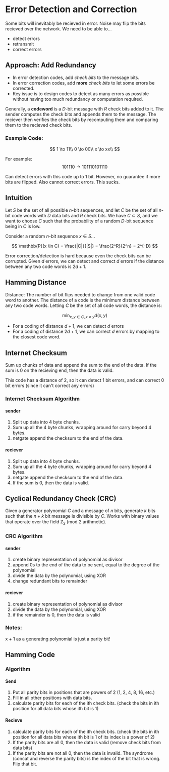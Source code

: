 # Error Detection and Correction

Some bits will inevitably be recieved in error. Noise may flip the bits recieved over the network. We need to be able to...

- detect errors
- retransmit
- correct errors

## Approach: Add Redundancy

- In error detection codes, add *check bits* to the message bits.
- In error correction codes, add **more** *check bits* to let some errors be corrected.
- Key issue is to design codes to detect as many errors as possible without having too much redundancy or computation required.

Generally, a **codeword** is a $D$-bit message with $R$ check bits added to it. The sender computes the check bits and appends them to the message. The reciever then verifies the check bits by recomputing them and comparing them to the recieved check bits.


### Example Code:

$$
1 \to 11\\
0 \to 00\\
x \to xx\\
$$

For example:
$$
101110 \to 101110101110
$$

Can detect errors with this code up to 1 bit. However, no guarantee if more bits are flipped. Also cannot correct errors. This sucks.

## Intuition

Let $S$ be the set of all possible $n$-bit sequences, and let $C$ be the set of all $n$-bit code words with $D$ data bits and $R$ check bits. We have $C \subset S$, and we want to choose $C$ such that the probability of a random $D$-bit sequence being in $C$ is low.

Consider a random $n$-bit sequence $x \in S$...

$$
\mathbb{P}(x \in C) = \frac{|C|}{|S|} = \frac{2^R}{2^n} = 2^{-D}
$$

Error correction/detection is hard because even the check bits can be corrupted. Given $d$ errors, we can detect and correct $d$ errors if the distance between any two code words is $2d + 1$.
## Hamming Distance

Distance: The number of bit flips needed to change from one valid code word to another. The distance of a code is the minimum distance between any two code words. Letting $C$ be the set of all code words, the distance is:

$$
\min_{x, y \in C, x \neq y} d(x, y)
$$

- For a coding of distance $d + 1$, we can detect $d$ errors
- For a coding of distance $2d + 1$, we can correct $d$ errors by mapping to the closest code word.


## Internet Checksum

Sum up chunks of data and append the sum to the end of the data. If the sum is 0 on the recieving end, then the data is valid.

This code has a distance of 2, so it can detect 1 bit errors, and can correct 0 bit errors (since it can't correct any errors)

### Internet Checksum Algorithm

#### sender

1. Split up data into 4 byte chunks.
2. Sum up all the 4 byte chunks, wrapping around for carry beyond 4 bytes.
3. netgate append the checksum to the end of the data.

#### reciever

1. Split up data into 4 byte chunks.
2. Sum up all the 4 byte chunks, wrapping around for carry beyond 4 bytes.
3. netgate append the checksum to the end of the data.
4. If the sum is 0, then the data is valid.



## Cyclical Redundancy Check (CRC)

Given a generator polynomial $C$ and a message of $n$ bits, generate $k$ bits such that the $n + k$ bit message is divisible by $C$. Works with binary values that operate over the field $\mathbb{Z}_2$ (mod 2 arithmetic).

### CRC Algorithm

#### sender

1. create binary representation of polynomial as divisor
2. append 0s to the end of the data to be sent, equal to the degree of the polynomial
3. divide the data by the polynomial, using XOR
4. change redundant bits to remainder

#### reciever

1. create binary representation of polynomial as divisor
2. divide the data by the polynomial, using XOR
3. if the remainder is 0, then the data is valid

### Notes:

x + 1 as a generating polynomial is just a parity bit!

## Hamming Code

### Algorithm

#### Send
1. Put all parity bits in positions that are powers of 2 (1, 2, 4, 8, 16, etc.)
2. Fill in all other positions with data bits.
3. calculate parity bits for each of the ith check bits. (check the bits in ith position for all data bits whose ith bit is 1)

#### Recieve
1. calculate parity bits for each of the ith check bits. (check the bits in ith position for all data bits whose ith bit is 1 of its index is a power of 2)
2. If the parity bits are all 0, then the data is valid (remove check bits from data bits)
3. If the parity bits are not all 0, then the data is invalid. The syndrome (concat and reverse the parity bits) is the index of the bit that is wrong. Flip that bit.